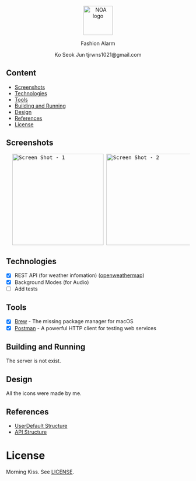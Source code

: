<p align="center">
  <img src="https://user-images.githubusercontent.com/64264896/197150610-eba4b826-baf8-4a5f-a347-904f1cc9d6f5.png" alt="NOA logo" height="80">
</p>

<p align="center">
  Fashion Alarm
</p>

<p align="center">
  Ko Seok Jun tjrwns1021@gmail.com
</p>

## Content
- [Screenshots](#screenshots)
- [Technologies](#technologies)
- [Tools](#tools)
- [Building and Running](#building-and-running)
- [Design](#design)
- [References](#references)
- [License](#license)

## Screenshots
<pre>
  <img alt="Screen Shot - 1" src="https://user-images.githubusercontent.com/64264896/197109905-d5559909-cd52-46fa-99dd-6e39a81ecaa1.png" width="250">&nbsp;<img alt="Screen Shot - 2" src="https://user-images.githubusercontent.com/64264896/197117365-68735706-a4b4-40c0-bf33-1f26b3ff6ca4.png" width="250">&nbsp;<img alt="Screen Shot - 3" src="https://user-images.githubusercontent.com/64264896/197117408-50926a3b-835a-4f1a-8bd5-6e2b4dab78b9.png" width="250">&nbsp;<img alt="Screen Shot - 4" src="https://user-images.githubusercontent.com/64264896/197117424-5834a7cc-e8c5-4032-801a-ec3853d9d38c.png" width="250">&nbsp;
</pre>

## Technologies
- [x] REST API (for weather infomation) ([openweathermap](https://openweathermap.org/))
- [x] Background Modes (for Audio)
- [ ] Add tests

## Tools
- [x] [Brew](https://github.com/Homebrew/brew) - The missing package manager for macOS
- [x] [Postman](https://www.getpostman.com) - A powerful HTTP client for testing web services

## Building and Running
The server is not exist.

## Design
All the icons were made by me.

## References
* [UserDefault Structure](https://github.com/wi-seong-cheol/NOA/blob/main/NOA/LocalDB/UserInfo.swift)
* [API Structure](https://www.youtube.com/watch?v=WR4_KenX0G8&ab_channel=%EA%B0%9C%EB%B0%9C%ED%95%98%EB%8A%94%EC%A0%95%EB%8C%80%EB%A6%AC)

License
=======

Morning Kiss. See [LICENSE](https://gongu.copyright.or.kr/gongu/wrt/wrt/view.do?wrtSn=13073793&menuNo=200020).

